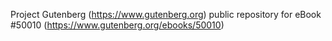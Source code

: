 Project Gutenberg (https://www.gutenberg.org) public repository for eBook #50010 (https://www.gutenberg.org/ebooks/50010)
